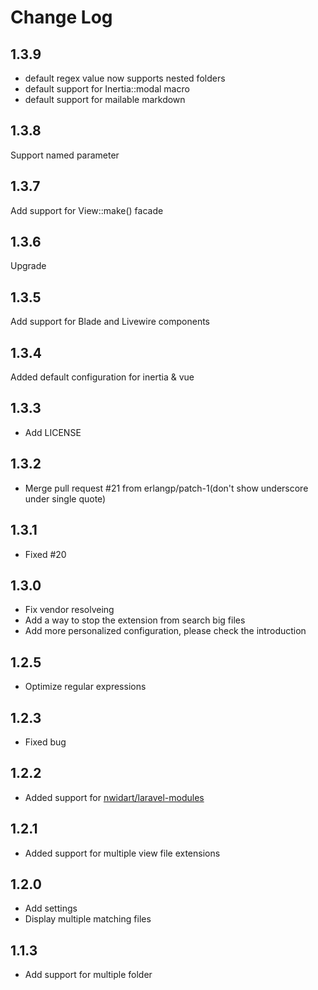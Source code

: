# Change Log

## 1.3.9
- default regex value now supports nested folders
- default support for Inertia::modal macro
- default support for mailable markdown

## 1.3.8
Support named parameter

## 1.3.7

Add support for View::make() facade

## 1.3.6

Upgrade

## 1.3.5

Add support for Blade and Livewire components

## 1.3.4

Added default configuration for inertia & vue

## 1.3.3

- Add LICENSE

## 1.3.2

- Merge pull request #21 from erlangp/patch-1(don't show underscore under single quote)

## 1.3.1

- Fixed #20

## 1.3.0

- Fix vendor resolveing
- Add a way to stop the extension from search big files
- Add more personalized configuration, please check the introduction

## 1.2.5

- Optimize regular expressions

## 1.2.3

- Fixed bug

## 1.2.2

- Added support for [nwidart/laravel-modules](https://packagist.org/packages/nwidart/laravel-modules)

## 1.2.1

- Added support for multiple view file extensions

## 1.2.0

- Add settings
- Display multiple matching files

## 1.1.3

- Add support for multiple folder
